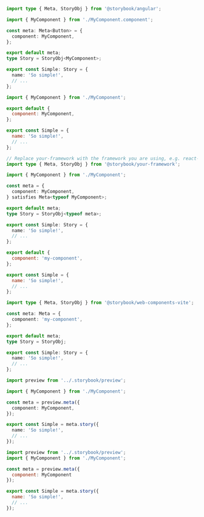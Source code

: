 ```ts filename="MyComponent.stories.ts" renderer="angular" language="ts"
import type { Meta, StoryObj } from '@storybook/angular';

import { MyComponent } from './MyComponent.component';

const meta: Meta<Button> = {
  component: MyComponent,
};

export default meta;
type Story = StoryObj<MyComponent>;

export const Simple: Story = {
  name: 'So simple!',
  // ...
};
```

```js filename="MyComponent.stories.js|jsx" renderer="common" language="js" tabTitle="CSF 3"
import { MyComponent } from './MyComponent';

export default {
  component: MyComponent,
};

export const Simple = {
  name: 'So simple!',
  // ...
};
```

```ts filename="MyComponent.stories.ts|tsx" renderer="common" language="ts" tabTitle="CSF 3"
// Replace your-framework with the framework you are using, e.g. react-vite, nextjs, vue3-vite, etc.
import type { Meta, StoryObj } from '@storybook/your-framework';

import { MyComponent } from './MyComponent';

const meta = {
  component: MyComponent,
} satisfies Meta<typeof MyComponent>;

export default meta;
type Story = StoryObj<typeof meta>;

export const Simple: Story = {
  name: 'So simple!',
  // ...
};
```

```js filename="MyComponent.stories.js" renderer="web-components" language="js"
export default {
  component: 'my-component',
};

export const Simple = {
  name: 'So simple!',
  // ...
};
```

```ts filename="MyComponent.stories.ts" renderer="web-components" language="ts"
import type { Meta, StoryObj } from '@storybook/web-components-vite';

const meta: Meta = {
  component: 'my-component',
};

export default meta;
type Story = StoryObj;

export const Simple: Story = {
  name: 'So simple!',
  // ...
};
```

```ts filename="MyComponent.stories.ts|tsx" renderer="react" language="ts" tabTitle="CSF Next 🧪"
import preview from '../.storybook/preview';

import { MyComponent } from './MyComponent';

const meta = preview.meta({
  component: MyComponent,
});

export const Simple = meta.story({
  name: 'So simple!',
  // ...
});
```

<!-- JS snippets still needed while providing both CSF 3 & Next -->

```js filename="MyComponent.stories.js|jsx" renderer="react" language="js" tabTitle="CSF Next 🧪"
import preview from '../.storybook/preview';
import { MyComponent } from './MyComponent';

const meta = preview.meta({
  component: MyComponent
});

export const Simple = meta.story({
  name: 'So simple!',
  // ...
});
```
